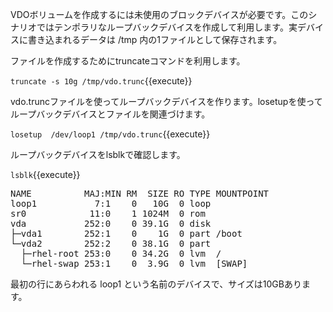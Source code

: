VDOボリュームを作成するには未使用のブロックデバイスが必要です。このシナリオではテンポラリなループバックデバイスを作成して利用します。実デバイスに書き込まれるデータは /tmp 内の1ファイルとして保存されます。

ファイルを作成するためにtruncateコマンドを利用します。

`truncate -s 10g /tmp/vdo.trunc`{{execute}}

vdo.truncファイルを使ってループバックデバイスを作ります。losetupを使ってループバックデバイスとファイルを関連づけます。

`losetup  /dev/loop1 /tmp/vdo.trunc`{{execute}}

ループバックデバイスをlsblkで確認します。

`lsblk`{{execute}}

<pre class="file">
NAME          MAJ:MIN RM  SIZE RO TYPE MOUNTPOINT
loop1           7:1    0   10G  0 loop
sr0            11:0    1 1024M  0 rom
vda           252:0    0 39.1G  0 disk
├─vda1        252:1    0    1G  0 part /boot
└─vda2        252:2    0 38.1G  0 part
  ├─rhel-root 253:0    0 34.2G  0 lvm  /
  └─rhel-swap 253:1    0  3.9G  0 lvm  [SWAP]
</pre>

最初の行にあらわれる loop1 という名前のデバイスで、サイズは10GBあります。

